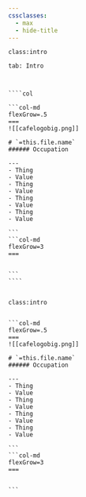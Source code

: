 ```yaml
---
cssclasses:
  - max
  - hide-title
---
```

`class:intro`
~~~tabs
tab: Intro



````col

```col-md
flexGrow=.5
===
![[cafelogobig.png]]

# `=this.file.name`
###### Occupation

---
- Thing 
- Value
- Thing
- Value
- Thing
- Value
- Thing
- Value

```
```col-md
flexGrow=3
===


```
````


~~~




`class:intro`
````col

```col-md
flexGrow=.5
===
![[cafelogobig.png]]

# `=this.file.name`
###### Occupation

---
- Thing 
- Value
- Thing
- Value
- Thing
- Value
- Thing
- Value

```
```col-md
flexGrow=3
===


```
````





